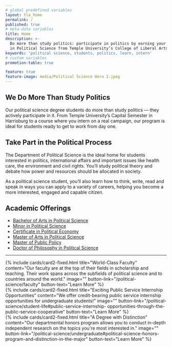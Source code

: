 ```yaml
---
# global predefined variables
layout: tla_home
permalink: /
published: true
# meta-data variables
title: Home
description: >-
  Do more than study politics: participate in politics by earning your degree
  in Political Science from Temple University’s College of Liberal Arts.
keywords: 'political science, students, politics, learn, intern'
# custom variables
promotion-table: true

feature: true
feature-image: media/Political Science Hero 2.jpeg
---
```

## We Do More Than Study Politics
Our political science degree students do more than study politics — they actively participate in it. From Temple University’s Capital Semester in Harrisburg to a course where you intern on a real campaign, our program is ideal for students ready to get to work from day one.

## Take Part in the Political Process
The Department of Political Science is the ideal home for students interested in politics, international affairs and important issues like health care, the environment and civil rights. You’ll study political theory and debate how power and resources should be allocated in society.

As a political science student, you’ll also learn how to think, write, read and speak in ways you can apply to a variety of careers, helping you become a more interested, engaged and capable citizen.

## Academic Offerings
- [Bachelor of Arts in Political Science](https://www.temple.edu/academics/degree-programs/political-science-major-la-pols-ba)
- [Minor in Political Science](https://www.temple.edu/academics/degree-programs/political-science-major-la-pols-ba)
- [Certificate in Political Economy](https://bulletin.temple.edu/undergraduate/liberal-arts/certificate-programs/certificate-political-economy/)
- [Master of Arts in Political Science](https://www.temple.edu/academics/degree-programs/political-science-ma-la-pols-ma)
- [Master of Public Policy](https://www.cla.temple.edu/public-policy/graduate/)
- [Doctor of Philosophy in Political Science](https://www.temple.edu/academics/degree-programs/political-science-phd-la-pols-phd)

___

<div class="row row-wide">
  <div class="col m12 l4">{% include cards/card2-fixed.html
    title="World-Class Faculty"
    content="Our faculty are at the top of their fields in scholarship and teaching. Their work spans across the subfields of political science and to countries around the world."
    image=""
    button-link="/political-science/faculty"
    button-text="Learn More" %}
  </div>
  <div class="row row-wide">
    <div class="col m12 l4">{% include cards/card2-fixed.html
      title="Exciting Public Service Internship Opportunities"
      content="We offer credit-bearing public service internship opportunities for undergraduate students!"
      image=""
      button-link="/political-science/student-life#public-service-internship- opportunities-through-the-public-service-cooperative"
      button-text="Learn More" %}
    </div>
    <div class="row row-wide">
      <div class="col m12 l4">{% include cards/card2-fixed.html
        title="A Degree with Distinction"
        content="Our departmental honors program allows you to conduct in-depth independent research on the topics you're most interested in."
        image=""
        button-link="/political-science/undergraduate#political-science-honors-program-and-distinction-in-the-major"
        button-text="Learn More" %}
      </div>
</div>
